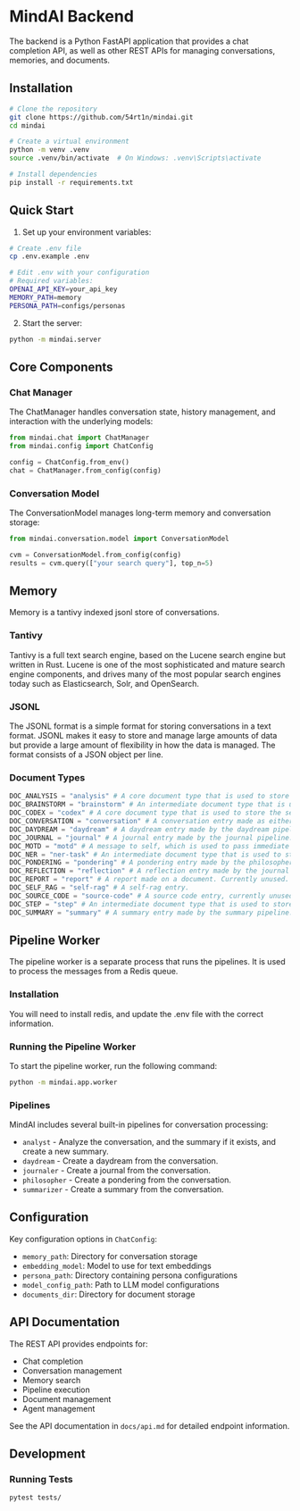 # MindAI Backend

The backend is a Python FastAPI application that provides a chat completion API, as well as other REST APIs for managing conversations, memories, and documents.

## Installation

```bash
# Clone the repository
git clone https://github.com/54rt1n/mindai.git
cd mindai

# Create a virtual environment
python -m venv .venv
source .venv/bin/activate  # On Windows: .venv\Scripts\activate

# Install dependencies
pip install -r requirements.txt
```

## Quick Start

1. Set up your environment variables:

```bash
# Create .env file
cp .env.example .env

# Edit .env with your configuration
# Required variables:
OPENAI_API_KEY=your_api_key
MEMORY_PATH=memory
PERSONA_PATH=configs/personas
```

2. Start the server:

```bash
python -m mindai.server
```

## Core Components

### Chat Manager

The ChatManager handles conversation state, history management, and interaction with the underlying models:

```python
from mindai.chat import ChatManager
from mindai.config import ChatConfig

config = ChatConfig.from_env()
chat = ChatManager.from_config(config)
```

### Conversation Model

The ConversationModel manages long-term memory and conversation storage:

```python
from mindai.conversation.model import ConversationModel

cvm = ConversationModel.from_config(config)
results = cvm.query(["your search query"], top_n=5)
```

## Memory

Memory is a tantivy indexed jsonl store of conversations.

### Tantivy

Tantivy is a full text search engine, based on the Lucene search engine but written in Rust. Lucene is one of the most sophisticated and mature search engine components, and drives many of the most popular search engines today such as Elasticsearch, Solr, and OpenSearch.

### JSONL

The JSONL format is a simple format for storing conversations in a text format. JSONL makes it easy to store and manage large amounts of data but provide a large amount of flexibility in how the data is managed. The format consists of a JSON object per line.

### Document Types

```python
DOC_ANALYSIS = "analysis" # A core document type that is used to store the analysis of the conversation. These are created by the analysis pipeline, and are highly weighted in the search index.
DOC_BRAINSTORM = "brainstorm" # An intermediate document type that is used to store the brainstorming of the conversation. These are created by many pipelines, and are weighted low in the search index.
DOC_CODEX = "codex" # A core document type that is used to store the semantic graph of the conversation. These are created by most pipelines.
DOC_CONVERSATION = "conversation" # A conversation entry made as either the user or the assistant.
DOC_DAYDREAM = "daydream" # A daydream entry made by the daydream pipeline. These are mostly used for the philosopher pipeline.
DOC_JOURNAL = "journal" # A journal entry made by the journal pipeline. Journal entries make up the most important aspects of an agent's memory.
DOC_MOTD = "motd" # A message to self, which is used to pass immediate short-term memory to the next conversation.
DOC_NER = "ner-task" # An intermediate document type that is used to store the NER task of the conversation. These are created by many pipelines, and are weighted low in the search index and are generally ignored.
DOC_PONDERING = "pondering" # A pondering entry made by the philosopher pipeline. Used for the journal pipeline.
DOC_REFLECTION = "reflection" # A reflection entry made by the journal pipeline.
DOC_REPORT = "report" # A report made on a document. Currently unused.
DOC_SELF_RAG = "self-rag" # A self-rag entry.
DOC_SOURCE_CODE = "source-code" # A source code entry, currently unused.
DOC_STEP = "step" # An intermediate document type that is used to store the step of the conversation. These are created by many pipelines, and are ignored in the search index.
DOC_SUMMARY = "summary" # A summary entry made by the summary pipeline.
```

## Pipeline Worker

The pipeline worker is a separate process that runs the pipelines. It is used to process the messages from a Redis queue.

### Installation

You will need to install redis, and update the .env file with the correct information.

### Running the Pipeline Worker

To start the pipeline worker, run the following command:

```bash
python -m mindai.app.worker
```

### Pipelines

MindAI includes several built-in pipelines for conversation processing:

- `analyst` - Analyze the conversation, and the summary if it exists, and create a new summary.
- `daydream` - Create a daydream from the conversation.
- `journaler` - Create a journal from the conversation.
- `philosopher` - Create a pondering from the conversation.
- `summarizer` - Create a summary from the conversation.

## Configuration

Key configuration options in `ChatConfig`:

- `memory_path`: Directory for conversation storage
- `embedding_model`: Model to use for text embeddings
- `persona_path`: Directory containing persona configurations
- `model_config_path`: Path to LLM model configurations
- `documents_dir`: Directory for document storage

## API Documentation

The REST API provides endpoints for:

- Chat completion
- Conversation management
- Memory search
- Pipeline execution
- Document management
- Agent management

See the API documentation in `docs/api.md` for detailed endpoint information.

## Development

### Running Tests

```bash
pytest tests/
```
